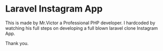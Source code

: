 # Laravel Instagram App

This is made by Mr.Victor a Professional PHP developer. I hardcoded by watching his full steps on developing a full blown laravel clone Instagram App.

Thank you.

